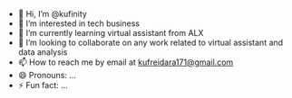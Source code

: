 - 👋 Hi, I’m @kufinity
- 👀 I’m interested in tech business
- 🌱 I’m currently learning virtual assistant from ALX
- 💞️ I’m looking to collaborate on any work related to virtual assistant and data analysis
- 📫 How to reach me by email at kufreidara171@gmail.com
- 😄 Pronouns: ...
- ⚡ Fun fact: ...

<!---
kufinity/kufinity is a ✨ special ✨ repository because its `README.md` (this file) appears on your GitHub profile.
You can click the Preview link to take a look at your changes.
--->
